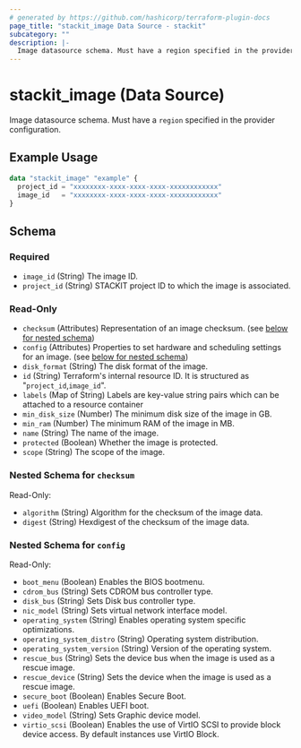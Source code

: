 ```yaml
---
# generated by https://github.com/hashicorp/terraform-plugin-docs
page_title: "stackit_image Data Source - stackit"
subcategory: ""
description: |-
  Image datasource schema. Must have a region specified in the provider configuration.
---
```


# stackit_image (Data Source)

Image datasource schema. Must have a `region` specified in the provider configuration.

## Example Usage

```terraform
data "stackit_image" "example" {
  project_id = "xxxxxxxx-xxxx-xxxx-xxxx-xxxxxxxxxxxx"
  image_id   = "xxxxxxxx-xxxx-xxxx-xxxx-xxxxxxxxxxxx"
}
```

<!-- schema generated by tfplugindocs -->
## Schema

### Required

- `image_id` (String) The image ID.
- `project_id` (String) STACKIT project ID to which the image is associated.

### Read-Only

- `checksum` (Attributes) Representation of an image checksum. (see [below for nested schema](#nestedatt--checksum))
- `config` (Attributes) Properties to set hardware and scheduling settings for an image. (see [below for nested schema](#nestedatt--config))
- `disk_format` (String) The disk format of the image.
- `id` (String) Terraform's internal resource ID. It is structured as "`project_id`,`image_id`".
- `labels` (Map of String) Labels are key-value string pairs which can be attached to a resource container
- `min_disk_size` (Number) The minimum disk size of the image in GB.
- `min_ram` (Number) The minimum RAM of the image in MB.
- `name` (String) The name of the image.
- `protected` (Boolean) Whether the image is protected.
- `scope` (String) The scope of the image.

<a id="nestedatt--checksum"></a>
### Nested Schema for `checksum`

Read-Only:

- `algorithm` (String) Algorithm for the checksum of the image data.
- `digest` (String) Hexdigest of the checksum of the image data.


<a id="nestedatt--config"></a>
### Nested Schema for `config`

Read-Only:

- `boot_menu` (Boolean) Enables the BIOS bootmenu.
- `cdrom_bus` (String) Sets CDROM bus controller type.
- `disk_bus` (String) Sets Disk bus controller type.
- `nic_model` (String) Sets virtual network interface model.
- `operating_system` (String) Enables operating system specific optimizations.
- `operating_system_distro` (String) Operating system distribution.
- `operating_system_version` (String) Version of the operating system.
- `rescue_bus` (String) Sets the device bus when the image is used as a rescue image.
- `rescue_device` (String) Sets the device when the image is used as a rescue image.
- `secure_boot` (Boolean) Enables Secure Boot.
- `uefi` (Boolean) Enables UEFI boot.
- `video_model` (String) Sets Graphic device model.
- `virtio_scsi` (Boolean) Enables the use of VirtIO SCSI to provide block device access. By default instances use VirtIO Block.
